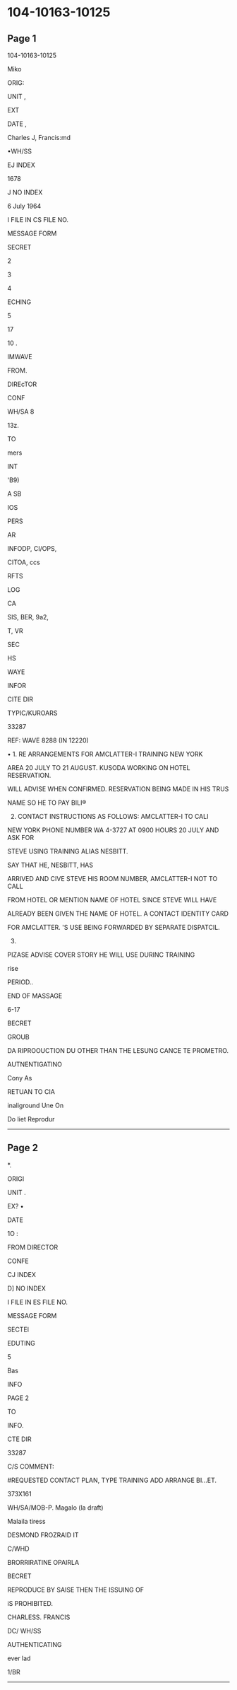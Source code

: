 # 104-10163-10125

## Page 1

104-10163-10125

Miko

ORIG:

UNIT ,

EXT

DATE ,

Charles J, Francis:md

•WH/SS

EJ INDEX

1678

J NO INDEX

6 July 1964

I FILE IN CS FILE NO.

MESSAGE FORM

SECRET

2

3

4

ECHING

5

17

10 .

IMWAVE

FROM.

DIREcTOR

CONF

WH/SA 8

13z.

TO

mers

INT

'B9)

A SB

IOS

PERS

AR

INFODP, CI/OPS,

CITOA, ccs

RFTS

LOG

CA

SIS, BER, 9a2,

T, VR

SEC

HS

WAYE

INFOR

CITE DIR

TYPIC/KUROARS

33287

REF: WAVE 8288 (IN 12220)

• 1. RE ARRANGEMENTS FOR AMCLATTER-I TRAINING NEW YORK

AREA 20 JULY TO 21 AUGUST. KUSODA WORKING ON HOTEL RESERVATION.

WILL ADVISE WHEN CONFIRMED. RESERVATION BEING MADE IN HIS TRUS

NAME SO HE TO PAY BILI®

2. CONTACT INSTRUCTIONS AS FOLLOWS: AMCLATTER-I TO CALI

NEW YORK PHONE NUMBER WA 4-3727 AT 0900 HOURS 20 JULY AND ASK FOR

STEVE USING TRAINING ALIAS NESBITT.

SAY THAT HE, NESBITT, HAS

ARRIVED AND CIVE STEVE HIS ROOM NUMBER, AMCLATTER-I NOT TO CALL

FROM HOTEL OR MENTION NAME OF HOTEL SINCE STEVE WILL HAVE

ALREADY BEEN GIVEN THE NAME OF HOTEL. A CONTACT IDENTITY CARD

FOR AMCLATTER. 'S USE BEING FORWARDED BY SEPARATE DISPATCIL.

3.

PIZASE ADVISE COVER STORY HE WILL USE DURINC TRAINING

rise

PERIOD..

END OF MASSAGE

6-17

BECRET

GROUB

DA RIPROOUCTION DU OTHER THAN THE LESUNG CANCE TE PROMETRO.

AUTNENTIGATINO

Cony As

RETUAN TO CIA

inaliground Une On

Do liet Reprodur

---

## Page 2

*.

ORIGI

UNIT .

EX? •

DATE

1O :

FROM DIRECTOR

CONFE

CJ INDEX

D] NO INDEX

I FILE IN ES FILE NO.

MESSAGE FORM

SECTEI

EDUTING

5

Bas

INFO

PAGE 2

TO

INFO.

CTE DIR

33287

C/S COMMENT:

#REQUESTED CONTACT PLAN, TYPE TRAINING ADD ARRANGE BI...ET.

373X161

WH/SA/MOB-P. Magalo (la draft)

Malaila tiress

DESMOND FROZRAID IT

C/WHD

BRORRIRATINE OPAIRLA

BECRET

REPRODUCE BY SAISE THEN THE ISSUING OF

iS PROHIBITED.

CHARLESS. FRANCIS

DC/ WH/SS

AUTHENTICATING

ever lad

1/BR

---


